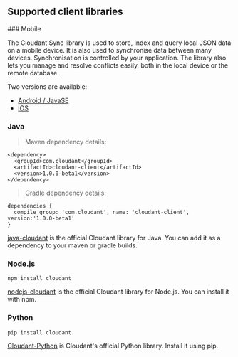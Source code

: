 ## Supported client libraries
<div id="supported"></div>
### Mobile

The Cloudant Sync library is used to store, index and query local JSON data on a mobile device.
It is also used to synchronise data between many devices.
Synchronisation is controlled by your application.
The library also lets you manage and resolve conflicts easily,
both in the local device or the remote database.

Two versions are available:

- <a href="https://github.com/cloudant/sync-android" target="_blank">Android / JavaSE</a>
- <a href="https://github.com/cloudant/CDTDatastore" target="_blank">iOS</a>

### Java

> Maven dependency details:

```
<dependency>
  <groupId>com.cloudant</groupId>
  <artifactId>cloudant-client</artifactId> 
  <version>1.0.0-beta1</version>
</dependency>
```

> Gradle dependency details:

```
dependencies {
  compile group: 'com.cloudant', name: 'cloudant-client', version:'1.0.0-beta1'
}
```

[java-cloudant](https://github.com/cloudant/java-cloudant) is the official Cloudant library for Java. You can add it as a dependency to your maven or gradle builds.

### Node.js

```
npm install cloudant
```

[nodejs-cloudant](https://github.com/cloudant/nodejs-cloudant) is the official Cloudant library for Node.js. You can install it with npm.

### Python

```
pip install cloudant
```

[Cloudant-Python](https://github.com/cloudant-labs/cloudant-python) is Cloudant's official Python library. Install it using pip.
